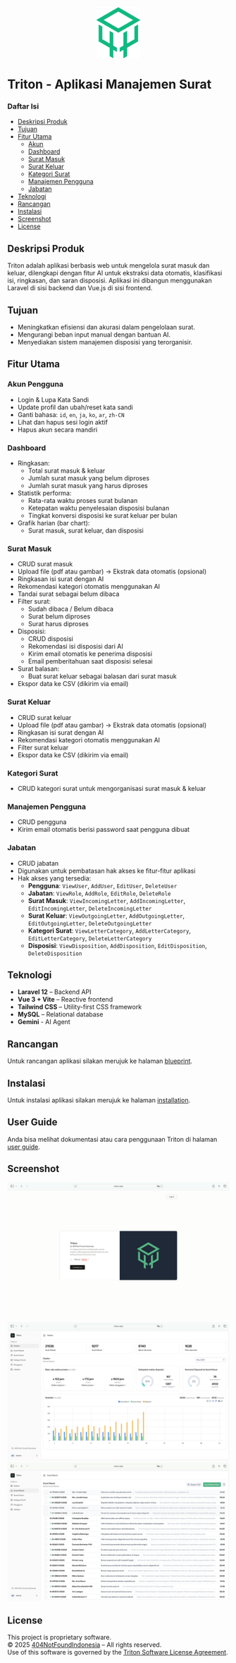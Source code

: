 <div align="center">
    <a href="https://404notfound.fun" target="_blank">
        <img src="../404NFID-green.png" 
            width="100" 
            alt="404NFID Logo">
    </a>
</div>

# Triton - Aplikasi Manajemen Surat

### Daftar Isi

- [Deskripsi Produk](#deskripsi-produk)
- [Tujuan](#tujuan)
- [Fitur Utama](#fitur-utama)
  - [Akun](#akun-pengguna)
  - [Dashboard](#dashboard)
  - [Surat Masuk](#surat-masuk)
  - [Surat Keluar](#surat-keluar)
  - [Kategori Surat](#kategori-surat)
  - [Manajemen Pengguna](#manajemen-pengguna)
  - [Jabatan](#jabatan)
- [Teknologi](#teknologi)
- [Rancangan](#rancangan)
- [Instalasi](#instalasi)
- [Screenshot](#screenshot)
- [License](#license)

## Deskripsi Produk
Triton adalah aplikasi berbasis web untuk mengelola surat masuk dan keluar, dilengkapi dengan fitur AI untuk ekstraksi data otomatis, klasifikasi isi, ringkasan, dan saran disposisi. Aplikasi ini dibangun menggunakan Laravel di sisi backend dan Vue.js di sisi frontend.

## Tujuan
- Meningkatkan efisiensi dan akurasi dalam pengelolaan surat.
- Mengurangi beban input manual dengan bantuan AI.
- Menyediakan sistem manajemen disposisi yang terorganisir.

## Fitur Utama

### Akun Pengguna

- Login & Lupa Kata Sandi
- Update profil dan ubah/reset kata sandi
- Ganti bahasa: `id`, `en`, `ja`, `ko`, `ar`, `zh-CN`
- Lihat dan hapus sesi login aktif
- Hapus akun secara mandiri

### Dashboard

- Ringkasan:
  - Total surat masuk & keluar
  - Jumlah surat masuk yang belum diproses
  - Jumlah surat masuk yang harus diproses
- Statistik performa:
  - Rata-rata waktu proses surat bulanan
  - Ketepatan waktu penyelesaian disposisi bulanan
  - Tingkat konversi disposisi ke surat keluar per bulan
- Grafik harian (bar chart):
  - Surat masuk, surat keluar, dan disposisi

### Surat Masuk

- CRUD surat masuk
- Upload file (pdf atau gambar) → Ekstrak data otomatis (opsional)
- Ringkasan isi surat dengan AI
- Rekomendasi kategori otomatis menggunakan AI
- Tandai surat sebagai belum dibaca
- Filter surat:
  - Sudah dibaca / Belum dibaca
  - Surat belum diproses
  - Surat harus diproses
- Disposisi:
  - CRUD disposisi
  - Rekomendasi isi disposisi dari AI
  - Kirim email otomatis ke penerima disposisi
  - Email pemberitahuan saat disposisi selesai
- Surat balasan:
  - Buat surat keluar sebagai balasan dari surat masuk
- Ekspor data ke CSV (dikirim via email)

### Surat Keluar

- CRUD surat keluar
- Upload file (pdf atau gambar) → Ekstrak data otomatis (opsional)
- Ringkasan isi surat dengan AI
- Rekomendasi kategori otomatis menggunakan AI
- Filter surat keluar
- Ekspor data ke CSV (dikirim via email)

### Kategori Surat

- CRUD kategori surat untuk mengorganisasi surat masuk & keluar

### Manajemen Pengguna

- CRUD pengguna
- Kirim email otomatis berisi password saat pengguna dibuat

### Jabatan

- CRUD jabatan
- Digunakan untuk pembatasan hak akses ke fitur-fitur aplikasi
- Hak akses yang tersedia:
    - **Pengguna**: `ViewUser`, `AddUser`, `EditUser`, `DeleteUser`
    - **Jabatan**:  `ViewRole`, `AddRole`, `EditRole`, `DeleteRole`
    - **Surat Masuk**: `ViewIncomingLetter`, `AddIncomingLetter`, `EditIncomingLetter`, `DeleteIncomingLetter`
    - **Surat Keluar**: `ViewOutgoingLetter`, `AddOutgoingLetter`, `EditOutgoingLetter`, `DeleteOutgoingLetter`
    - **Kategori Surat**: `ViewLetterCategory`, `AddLetterCategory`, `EditLetterCategory`, `DeleteLetterCategory`
    - **Disposisi**: `ViewDisposition`, `AddDisposition`, `EditDisposition`, `DeleteDisposition`

## Teknologi

- **Laravel 12** – Backend API
- **Vue 3 + Vite** – Reactive frontend
- **Tailwind CSS** – Utility-first CSS framework
- **MySQL** – Relational database
- **Gemini** - AI Agent

## Rancangan

Untuk rancangan aplikasi silakan merujuk ke halaman [blueprint](./blueprint.md).

## Instalasi

Untuk instalasi aplikasi silakan merujuk ke halaman [installation](./installation.md).

## User Guide

Anda bisa melihat dokumentasi atau cara penggunaan Triton di halaman [user guide](./USER_GUIDE.md).

## Screenshot

![Home](ss/Screenshot%202025-05-18%20at%2005.53.35.png)
![Dashboard](ss/Screenshot%202025-05-18%20at%2005.54.40.png)
![Inbox](ss/Screenshot%202025-05-18%20at%2006.47.29.png)

## License

This project is proprietary software.  
© 2025 [404NotFoundIndonesia](https://github.com/404NotFoundIndonesia) – All rights reserved.  
Use of this software is governed by the [Triton Software License Agreement](LICENSE).